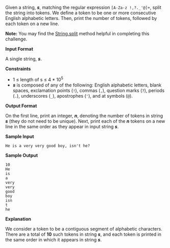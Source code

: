 Given a string, **_s_**, matching the regular expression `[A-Za-z !,?._'@]+`, split the string into tokens. We define a token to be one or more consecutive English alphabetic letters. Then, print the number of tokens, followed by each token on a new line.

**Note:** You may find the [String.split](https://docs.oracle.com/javase/8/docs/api/java/lang/String.html#split-java.lang.String-) method helpful in completing this challenge.

**Input Format**

A single string, **_s_**.

**Constraints**

- 1 &le; length of s &le; 4 * 10<sup>5</sup>
- **_s_** is composed of any of the following: English alphabetic letters, blank spaces, exclamation points (`!`), commas (`,`), question marks (`?`), periods (`.`), underscores (`_`), apostrophes (`'`), and at symbols (`@`).

**Output Format**

On the first line, print an integer, **_n_**, denoting the number of tokens in string **_s_** (they do not need to be unique). Next, print each of the **_n_** tokens on a new line in the same order as they appear in input string **_s_**.

**Sample Input**

`He is a very very good boy, isn't he?`

**Sample Output**

```
10
He
is
a
very
very
good
boy
isn
t
he
```

**Explanation**

We consider a token to be a contiguous segment of alphabetic characters. There are a total of **10** such tokens in string **_s_**, and each token is printed in the same order in which it appears in string **_s_**.